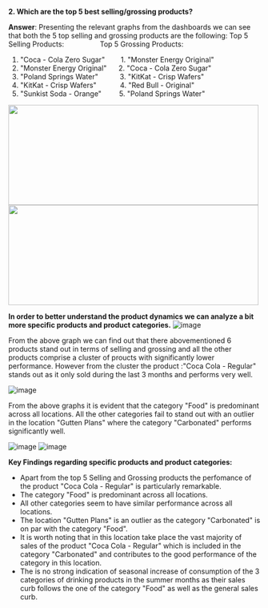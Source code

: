 **2. Which are the top 5 best selling/grossing products?**

**Answer**: 
Presenting the relevant graphs from the dashboards we can see that both the 5 top selling and grossing products are the following:
Top 5 Selling Products:&emsp; &emsp; &emsp; &emsp;            Top 5 Grossing Products:
1. "Coca - Cola Zero Sugar"&emsp; &emsp;1. "Monster Energy Original"
2. "Monster Energy Original"&nbsp; &nbsp; &nbsp;&nbsp;2. "Coca - Cola Zero Sugar"
3. "Poland Springs Water"&nbsp; &nbsp; &nbsp;&nbsp;&nbsp;&nbsp;&nbsp;&nbsp;&nbsp;3. "KitKat - Crisp Wafers"
4. "KitKat - Crisp Wafers"&nbsp; &nbsp; &nbsp;&nbsp;&nbsp;&nbsp;&nbsp;&nbsp;&nbsp;&nbsp;4. "Red Bull - Original"
5. "Sunkist Soda - Orange"&nbsp; &nbsp; &nbsp;&nbsp;&nbsp;&nbsp;&nbsp;5. "Poland Springs Water" 

<img src="https://user-images.githubusercontent.com/69303154/205452689-d0e205cd-de71-434a-9b9c-b67adbb800cc.png" width="500" height="200"> <img src="https://user-images.githubusercontent.com/69303154/205453059-64c15b25-0061-48d9-b8e3-15089a8ca3cd.png" width="500" height="200">

**In order to better understand the product dynamics we can analyze a bit more specific products and product categories.**
![image](https://user-images.githubusercontent.com/69303154/205453399-929dfa2a-c9be-49e7-8573-5c9a6c8253e6.png)

From the above graph we can find out that there abovementioned 6 products stand out in terms of selling and grossing and all the other products comprise a cluster of proucts with significantly lower performance. However from the cluster the product :"Coca Cola - Regular" stands out as it only sold during the last 3 months and performs very well.

![image](https://user-images.githubusercontent.com/69303154/205454478-6295c38d-42ab-4f70-be1c-e830596ac452.png)

From the above graphs it is evident that the category "Food" is predominant across all locations.
All the other categories fail to stand out with an outlier in the location "Gutten Plans" where the category "Carbonated" performs significantly well.

![image](https://user-images.githubusercontent.com/69303154/205453827-1230d189-9d23-43a7-8ffc-34533e5d2a98.png) ![image](https://user-images.githubusercontent.com/69303154/205453847-4cfdfee0-d21a-4b67-be7c-03b1d80a6563.png)

**Key Findings regarding specific products and product categories:**
- Apart from the top 5 Selling and Grossing products the perfomance of the product "Coca Cola - Regular" is particularly remarkable.
- The category "Food" is predominant across all locations.
- All other categories seem to have similar performance across all locations.
- The location "Gutten Plans" is an outlier as the category "Carbonated" is on par with the category "Food". 
- It is worth noting that in this location take place the vast majority of sales of the product "Coca Cola - Regular" which is included in the category "Carbonated" and contributes to the good performance of the category in this location.
- The is no strong indication of seasonal increase of consumption of the 3 categories of drinking products in the summer months as their sales curb follows the one of the category "Food" as well as the general sales curb.
